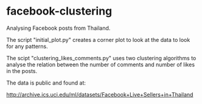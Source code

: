 # facebook-clustering
Analysing Facebook posts from Thailand. 

The script "initial_plot.py" creates a corner plot to look at the data to look for any patterns.

The scipt "clustering_likes_comments.py" uses two clustering algorithms to analyse the relation between the number of comments
and number of likes in the posts. 

The data is public and found at:

http://archive.ics.uci.edu/ml/datasets/Facebook+Live+Sellers+in+Thailand
